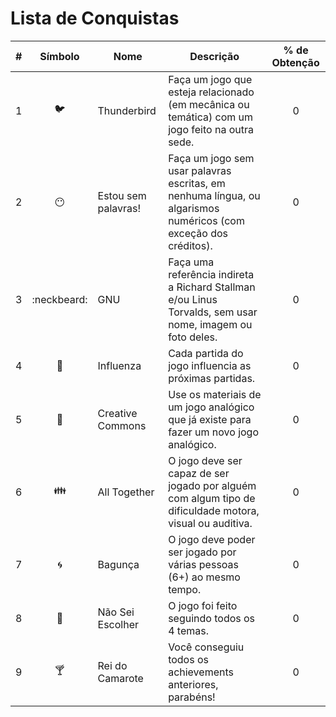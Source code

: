 # Lista de Conquistas

| #  | Símbolo  | Nome  | Descrição  | % de Obtenção  |
|:---:|:---:|---|---|:---:|
| 1  | :bird:  | Thunderbird  | Faça um jogo que esteja relacionado (em mecânica ou temática) com um jogo feito na outra sede. | 0 |
| 2  | :no_mouth:  | Estou sem palavras!  | Faça um jogo sem usar palavras escritas, em nenhuma língua, ou algarismos numéricos (com exceção dos créditos). | 0 |
| 3 | :neckbeard:  | GNU  | Faça uma referência indireta a Richard Stallman e/ou Linus Torvalds, sem usar nome, imagem ou foto deles. | 0 |
| 4 | :microscope:  | Influenza  | Cada partida do jogo influencia as próximas partidas. | 0 |
| 5 | :art: | Creative Commons  | Use os materiais de um jogo analógico que já existe para fazer um novo jogo analógico. | 0 |
| 6 | :family: | All Together  | O jogo deve ser capaz de ser jogado por alguém com algum tipo de dificuldade motora, visual ou auditiva. | 0 |
| 7 | :cyclone: | Bagunça  | O jogo deve poder ser jogado por várias pessoas (6+) ao mesmo tempo. | 0 |
| 8 | :ring: | Não Sei Escolher | O jogo foi feito seguindo todos os 4 temas. | 0 |
| 9 | :cocktail: | Rei do Camarote | Você conseguiu todos os achievements anteriores, parabéns! | 0 |
